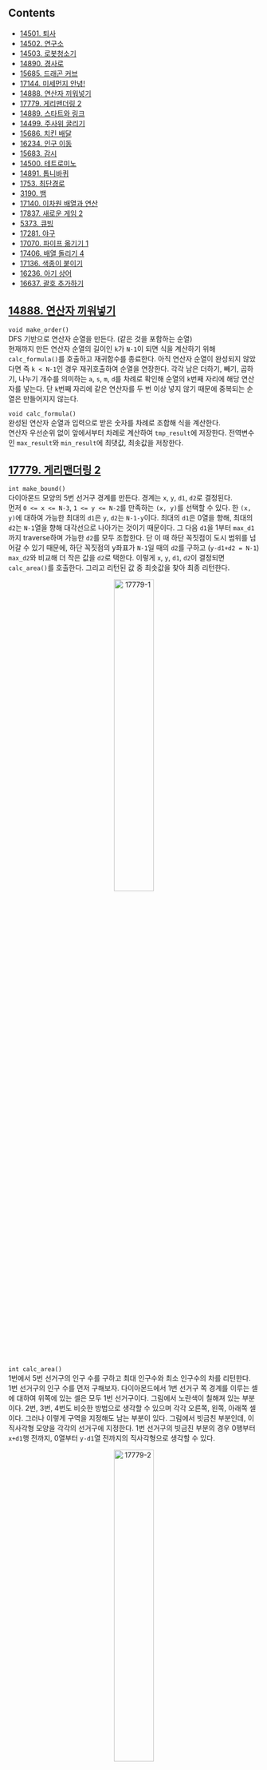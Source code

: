 ## Contents
* [14501. 퇴사](#14501)
* [14502. 연구소](#14502)
* [14503. 로봇청소기](#14503)
* [14890. 경사로](#14890)
* [15685. 드래곤 커브](#15685)
* [17144. 미세먼지 안녕!](#17144)
* [14888. 연산자 끼워넣기](#14888)
* [17779. 게리맨더링 2](#17779)
* [14889. 스타트와 링크](#14889)
* [14499. 주사위 굴리기](#14499)
* [15686. 치킨 배달](#15686)
* [16234. 인구 이동](#16234)
* [15683. 감시](#15683)
* [14500. 테트로미노](#14500)
* [14891. 톱니바퀴](#14891)
* [1753. 최단경로](#1753)
* [3190. 뱀](#3190)
* [17140. 이차원 배열과 연산](#17140)
* [17837. 새로운 게임 2](#17837)
* [5373. 큐빙](#5373)
* [17281. 야구](#17281)
* [17070. 파이프 옮기기 1](#17070)
* [17406. 배열 돌리기 4](#17406)
* [17136. 색종이 붙이기](#17136)
* [16236. 아기 상어](#16236)
* [16637. 괄호 추가하기](#16637)

<a name="14888"/>

## [14888. 연산자 끼워넣기](https://www.acmicpc.net/problem/14888)
`void make_order()`  
DFS 기반으로 연산자 순열을 만든다. (같은 것을 포함하는 순열)  
현재까지 만든 연산자 순열의 길이인 `k`가 `N-1`이 되면 식을 계산하기 위해 `calc_formula()`를 호출하고 재귀함수를 종료한다. 아직 연산자 순열이 완성되지 않았다면 즉 `k < N-1`인 경우 재귀호출하여 순열을 연장한다. 각각 남은 더하기, 빼기, 곱하기, 나누기 개수를 의미하는 `a`, `s`, `m`, `d`를 차례로 확인해 순열의 `k`번째 자리에 해당 연산자를 넣는다. 단 `k`번째 자리에 같은 연산자를 두 번 이상 넣지 않기 때문에 중복되는 순열은 만들어지지 않는다.  
  
`void calc_formula()`  
완성된 연산자 순열과 입력으로 받은 숫자를 차례로 조합해 식을 계산한다.  
연산자 우선순위 없이 앞에서부터 차례로 계산하여 `tmp_result`에 저장한다. 전역변수인 `max_result`와 `min_result`에 최댓값, 최솟값을 저장한다.  
  
<a name="17779"/>

## [17779. 게리맨더링 2](https://www.acmicpc.net/problem/17779)
`int make_bound()`  
다이아몬드 모양의 5번 선거구 경계를 만든다. 경계는 `x`, `y`, `d1`, `d2`로 결정된다.  
먼저 `0 <= x <= N-3`, `1 <= y <= N-2`를 만족하는 `(x, y)`를 선택할 수 있다. 한 `(x, y)`에 대하여 가능한 최대의 `d1`은 `y`, `d2`는 `N-1-y`이다. 최대의 `d1`은 0열을 향해, 최대의 `d2`는 `N-1`열을 향해 대각선으로 나아가는 것이기 때문이다. 그 다음 `d1`을 1부터 `max_d1`까지 traverse하며 가능한 `d2`를 모두 조합한다. 단 이 때 하단 꼭짓점이 도시 범위를 넘어갈 수 있기 때문에, 하단 꼭짓점의 y좌표가 `N-1`일 때의 `d2`를 구하고 (`y-d1+d2 = N-1`) `max_d2`와 비교해 더 작은 값을 `d2`로 택한다. 이렇게 `x`, `y`, `d1`, `d2`이 결정되면 `calc_area()`를 호출한다. 그리고 리턴된 값 중 최솟값을 찾아 최종 리턴한다.  
<p align="center">
<img src="/baekjoon/img/17779-1.png" alt="17779-1" height="40%" width="40%" align="middle">
</p>
  

`int calc_area()`  
1번에서 5번 선거구의 인구 수를 구하고 최대 인구수와 최소 인구수의 차를 리턴한다.  
1번 선거구의 인구 수를 먼저 구해보자. 다이아몬드에서 1번 선거구 쪽 경계를 이루는 셀에 대하여 위쪽에 있는 셀은 모두 1번 선거구이다. 그림에서 노란색이 칠해져 있는 부분이다. 2번, 3번, 4번도 비슷한 방법으로 생각할 수 있으며 각각 오른쪽, 왼쪽, 아래쪽 셀이다. 그러나 이렇게 구역을 지정해도 남는 부분이 있다. 그림에서 빗금친 부분인데, 이 직사각형 모양을 각각의 선거구에 지정한다. 1번 선거구의 빗금친 부분의 경우 0행부터 `x+d1`행 전까지, 0열부터 `y-d1`열 전까지의 직사각형으로 생각할 수 있다.  
<p align="center">
<img src="/baekjoon/img/17779-2.png" alt="17779-2" height="40%" width="40%" align="middle">
</p>

<a name="14889"/>

## [14889. 스타트와 링크](https://www.acmicpc.net/problem/14889)
`void make_team()`  
`N/2`명으로 구성된 팀을 만든다. **단 반대편 `N/2`명 팀도 자동으로 꾸려지므로 반대편 팀과 중복되지 않는 구성만 만든다.** 이를 위해 0번째 사람은 현재 만들고 있는 팀에 소속되어 있도록 한다. (초기 `mask`값이 1인 이유가 이것이다.)  
`mask`는 팀에 포함된 사람은 1, 포함되지 않은 사람은 0으로 처리된 비트마스크이다. DFS를 이용하여 `N/2`명의 팀을 꾸리고 `calc_diff()`를 호출한다.  

`void calc_diff()`  
인자로 받은 `mask`에 1로 표기된 팀을 스타트팀, 0으로 표기된 팀을 링크팀이라고 생각하고 각 팀의 시너지를 구해 차를 구한다. 링크팀의 시너지를 구하기 위해 `mask`, 스타트팀의 시너지를 구하기 위해 `~mask`를 인자로 하는 `make_pair()`를 각각 호출한다.  

`void make_pair()`  
`org_mask`에 0으로 표기된 팀에서 두 명씩 짝지은 페어들을 모두 구한다. 그리고 그 페어에 대하여 시너지를 더한다.  
예를 들어 `org_mask`(= 초기 `mask`)가 `111000`이었다고 하자. `make_pair()`는 0으로 표기된 팀에서 두 명씩 짝지은 페어를 DFS로 구한다. 예를 들어 `111110`에서 DFS는 리프에 도달하게 되며, 짝지은 페어만 1로 나타내기 위하여 `org_mask`와 `mask`를 XOR 처리한다. 즉 `111000` ^ `111110`은 `000110`이 된다. XOR의 결과에서 페어를 검출하고 시너지에 더해주게 된다. 이처럼 `org_mask`에서 0으로 표기된 팀의 시너지를 구하게 되므로 `calc_diff()`에서 `mask`에 대해 한 번, `~mask`에 대해 한 번 `make_pair()`를 호출한 것이다.  

  
<a name="14499"/>

## [14499. 주사위 굴리기](https://www.acmicpc.net/problem/14499)
`void roll()`  
`move`값에 따라 동서남북 방향으로 이동한 좌표가 바운드를 넘어가지 않는지 확인하고, 바운드 내라면 주사위 전개도를 변경한다. 그리고 주사위 바닥과 주사위가 놓여있는 칸 사이에 값을 복사한다.  
**문제에 주어져있는 전개도 모양을 적극 활용한다.** 주사위가 동서남북 방향으로 이동하면 전개도가 어떻게 변경되는지 그려서 확인한 후 코드화한다. **동서남북 모든 경우에 대하여 주사위 네 면이 서로 교환되는데, 이 때 하나의 변수 `temp`만으로 해결할 수 있다.**  
<p align="center">
<img src="/baekjoon/img/14499.png" alt="14499" height="40%" width="40%" align="middle">
</p>

<a name="15686"/>

## [15686. 치킨 배달](https://www.acmicpc.net/problem/15686)
처음 인풋을 받을 때 집과 치킨집의 좌표를 전역변수 `home`과 `chicken`에 저장했다. 그리고 집의 개수와 치킨집의 개수를 각각 `H`, `C`에 저장했다.  

`void select_chicken()`  
`C`개의 치킨집 중 `M`개의 치킨집을 고른다.  
비트마스크를 이용해 `C` combination `M`을 구했다. 단, 가령 13개의 치킨집 중 8개의 치킨집을 고른다면 5개를 골라 `mask`만 반대로 뒤집어주면 되기 때문에 `reverse` 인자를 두고 `C-M`개를 골라 `mask`를 뒤집을 것인지 그냥 `M`개를 골라 `mask`를 그대로 이용할 것인지를 알 수 있도록 하였다. 이 `reverse`가 있는 버전과 없는 버전을 비교했을 때 백준 저지에서는 4ms로 동일하게 나왔는데 `M`이 최대 13이기 때문에 큰 차이가 없는 것으로 추측된다. `M`이 큰 값이면 차이가 있을 것으로 예상된다. 이 과정을 통해 `mask`를 확정지으면 `calc_city_dist()`를 호출해 해당 `mask`에 대한 도시의 치킨 거리를 구한다.  

`int calc_city_dist()`  
도시의 치킨 거리를 구한다.  
도시의 치킨 거리는 각 집의 치킨 거리의 합과 같다. 그리고 각 집의 치킨 거리는 그 집과 `M`개의 치킨집까지의 치킨 거리의 최솟값과 같다. 따라서 `calc_home_dist()`를 이용해 각 집의 치킨 거리를 구한 다음 그것을 모두 더했다.  


`int calc_home_dist()`  
각 집의 치킨 거리를 구한다.  
`mask`에서 1인 인덱스를 가지는 `chicken`의 치킨집과 `h` 인덱스를 가지는 `home`의 집 사이의 거리를 모두 구해보고 최솟값을 반환하였다. 집과 치킨집 사이의 거리는 `calc_dist()`를 호출하여 계산하였다.  

`int calc_dist()`  
문제의 정의에 따라 두 위치 사이의 거리를 계산하였다.  

<a name="16234"/>

## [16234. 인구 이동](https://www.acmicpc.net/problem/16234)
메인함수에서 `N`, `L`, `R`과 초기의 인구 배열을 `A`에 저장하였다. 그리고 인구 이동은 더 이상 인구 이동이 없을 때까지 (`move_flag`가 `false`일 때까지) 계속된다.  
한 차례의 인구 이동은 연합 번호를 저장하는 `B`와 연합 번호 별 각 나라의 새로운 인구를 저장하는 `C`를 각각 -1과 0으로 `memset()`하는 것 부터 시작한다. 이중 for문으로 직접 초기화하는 것보다 `memset()`을 이용하는 것이 실험 상 10ms 정도 빨랐다. `unite_num`도 0으로, `move_flag`도 `false`로 해준다.  
그리고 이중 for문을 돌면서 아직 연합을 이루지 않은 나라 즉 `B[i][j]`가 `-1`인 나라를 찾아 연합을 이루기 시작한다. `make_unite(i, j, unite_num);`을 호출하며, 이는 `unite_num`에 해당하는 전체 인구수와 나라수를 pair 형태로 반환한다. 만약 `nation`이 한 번이라도 2 이상이면 인구 이동이 일어나므로 `move_flag`를 `true`로 하였다. 연합 번호 별 각 나라의 새로운 인구수를 `C[unite_num]`에 저장하였다. `move_flag`가 `true`인 경우 이 `C`를 이용해 `A`를 바꿔줄 것이기 때문이다. **원래는 `C`를 사용하지 않고 대신 그 자리에 이중 for문을 넣어 연합 번호가 `unite_num`인 나라를 찾아 `people / nation`으로 `A[i][j]`를 바꿔주었었다. 이렇게 하면 최대 `unite_num`번 이중 for문을 돌려야 한다. 그러나 `C`를 이용함으로써 한 번만 이중 for문을 돌리게 하였다.** 한편 `unite_num`은 0부터 1씩 증가하는 숫자이며, 하나의 나라로도 이룰 수 있다고 보았다.  
연합을 모두 이루면 `move_flag`를 확인하였다. `false`인 경우 인구 이동이 일어나지 않으므로 `while(true)`를 `break`하였다. `true`인 경우는 최종 출력값인 `move`를 1 더하고 `B`와 `C`를 이용하여 `A`를 변경하였다. 이 부분이 위에서 강조한 이중 for문을 한 번만 돌리는 부분이다. 연합 번호 별로 그 연합에 속하는 나라의 좌표를 vector에 저장해보기도 했는데, 오히려 시간이 매우 오래 걸렸다.  

`pair<int, int> make_unite(int x, int y, int num)`  
`(x, y)` 나라를 연합 `num`에 할당하고 즉 `B[x][y] = num`으로 하고, `(x, y)`에서 사방으로 연합을 늘릴 수 있는지 확인한다. 연합 번호 `num`의 총 인구수와 나라수를 pair 형태로 반환한다.  
사방으로 연합을 늘릴 수 있는지 확인하는 것은 델타 배열 `dx`와 `dy`를 사용하였다. 그리고 `(x, y)`로 부터 한 칸 이동한 `(temp_x, temp_y)`가 연합을 이루기 적당한지 `valid_unite()`를 호출하여 확인하였다. 연합을 이룰 수 있다면 인구수와 나라수를 업데이트 해주었다.  

`bool valid_unite(int x, int y, int temp_x, int temp_y)`  
`(x, y)`에서 한 칸 확장된 `(temp_x, temp_y)`가 함께 연합을 이룰 수 있는지 확인한다.  
함께 연합을 이룰 수 있는 조건은 세 가지이다. 1) `(temp_x, temp_y)`의 인덱스가 valid하다. 2) `(temp_x, temp_y)`가 이미 다른 연합에 속해있지 않다. 3) `(x, y)`와 `(temp_x, temp_y)`의 인구수 차이가 L 이상 R 이하이다. 이 세 가지 조건을 모두 만족하는 경우에만 `true`를 반환한다.  

<a name="15683"/>

## [15683. 감시](https://www.acmicpc.net/problem/15683)
메인함수에서 `map`에 `N` * `M`의 인풋을 저장했으며, CCTV는 구조체 `CCTV`의 전역 벡터인 `cctvs`에 저장하였다. 구조체 `CCTV`는 CCTV의 위치를 나타내는 `x`, `y`와 몇 번 CCTV인지 나타내는 `num`, CCTV를 90도로 회전한 가짓수 중 하나를 나타내는 `dir`을 멤버변수로 가진다.  

`void DFS(int k)`  
전체 CCTV에 대하여 90도로 회전한 가짓수 중 하나를 결정한다.  
`k`는 현재 새롭게 방향을 지정하려는 CCTV의 인덱스이다. CCTV의 `num`에 따라서 가능한 (회전하여 만들 수 있는) 가짓수가 다르므로 전역에 `possible_dirs`에 미리 그 가짓수를 저장해두었다. `possible_dirs`를 이용해 DFS로 모든 CCTV에 대하여 가짓수를 결정한다. 모두 결정했다면 `surveil()`을 호출한다.  

`void surveil()`  
각 CCTV의 `num`과 `dir`에 따라 오른쪽, 위쪽, 왼쪽, 아래쪽 중 감시하는 방향을 선택해 `surveil_1_dir()`을 호출한다. 단, 그 전에 `map2`에 `map`을 복사한다. 가령 1번 CCTV이고 오른쪽 방향을 감시한다면 `surveil_1_dir(x, y, RIGHT)`를 호출한다. `surveil_1_dir()`은 `map2`에 감시한 부분을 7로 변경한다. 따라서 `map2`에서 사각지대인 0인 부분의 개수를 세서 `min_blind`를 업데이트한다.  

`void surveil_1_dir(int x, int y, int dir)`  
`dir`이 `RIGHT`, `UP`, `LEFT`, `DOWN`이냐에 따라 해당 방향을 감시한다. 단, 벽이 있으면 해당 방향의 감시를 멈추며 CCTV가 있더라도 통과하여 그 부분도 감시한다고 생각한다. 감시한 부분은 `map2`에 7로 변경한다.  

<a name="14500"/>

## [14500. 테트로미노](https://www.acmicpc.net/problem/14500)
5가지 테트로미노를 회전/대칭하여 만들 수 있는 가짓수는 총 19가지이다. 1가지 모양에 대해, 내부 4개의 셀을 델타 배열처럼 표현하였다. 가령 □□□□ 모양이라면 맨 처음 셀을 기준으로 하면 (0, 0), (0, 1), (0, 2), (0, 3)이므로 dx = {0, 0, 0, 0}, dy = {0, 1, 2, 3}처럼 표현하였다. 19가지에 대하 모두 이렇게 표현하여 2차원 배열로 묶은 것이 `dx`와 `dy`이다.  
`N` * `M`의 종이 위 모든 셀을 기준으로 해 다음을 수행하였다.  
19가지의 모양 중 1가지에 대하여  
1) 4개의 셀이 모두 종이 위에 표현될 수 있는가? (인덱스)  
2) 만약 그렇다면 합을 계산하고, 최댓값을 갱신한다.  

<p align="center">
<img src="/baekjoon/img/14500.png" alt="14500" height="40%" width="40%" align="middle">
</p>

<a name="14891"/>

## [14891. 톱니바퀴](https://www.acmicpc.net/problem/14891)
톱니바퀴 정보가 띄어쓰기로 분리되어 있지 않으므로, 한 톱니바퀴에 대하여 스트링으로 받고 하나씩 파싱해 전역 `cogwheel`에 넣어주었다. 회전 정보를 받을 때마다 `rotate_check()`를 호출했다. 단 인풋으로 주어지는 톱니바퀴 번호는 1부터 시작하고, 코드에서는 0부터 시작했으므로 -1 해서 인자로 넘겨주었다.  

`void rotate_check(int cog, int cw)`  
회전시킬 톱니바퀴 번호 `cog`와 회전 방향 `cw`의 pair를 원소로 하는 queue `q`에 적절히 enque하고, enque가 끝나면 deque해가며 `rotate()`를 호출하였다.  
먼저 처음 인자로 들어왔던 `cog`와 `cw`의 페어를 먼저 `q`에 enque하였다. 그리고 `cog`보다 오른쪽 방향에 있는 톱니바퀴를 회전해야 하는지 확인하였다. 회전해야 한다면 회전시킬 톱니바퀴 번호와 직전에 회전시켰던 방향의 반대방향의 페어를 `q`에 enque하였다. 회전하지 않는다면 `break`하여 그 방향의 톱니바퀴는 더 이상 확인하지 않았다. 왼쪽 방향도 마찬가지로 진행하였다. enque 과정이 모두 끝나면 `!q.empty()`할 때까지 하나씩 deque해가며 `rotate()`를 호출해 실제로 회전시켰다.  

`void rotate(int cog, ing cw)`  
`cog`번째 톱니바퀴를 `cw` 방향으로 회전시킨 결과를 전역 `cogwheel`에 적용하였다. 단 회전시킬 때 직전 결과를 덮어쓰지 않도록 주의한다. 틀린 버전은 아래 *실수했던 부분*의 5)를 참고.  

`int calc_score()`  
회전이 모두 끝나고 모든 톱니바퀴에 대하여 12시 방향의 극을 확인하였다. S극이라면 `pow(2, i)`를 `score`에 더해주었다. for문에 간편하게 넣어주기 위해 `pow()`를 활용했다.  

*실수했던 부분*
1) 처음 인풋 받을 때 톱니바퀴 정보가 띄어쓰기로 분리되어 있지 않아서 스트링으로 받고 하나씩 파싱해주어야 했는데, 띄어쓰기로 분리되어 있지 않다는 것 자체를 생각을 못해서 시간을 많이 낭비했다. 스트링으로 한 톱니바퀴의 정보를 받은 다음, 스트링을 traverse 하면서 하나씩 얻어오고 '0'을 빼주는 것까지 해야 한다. 스트링을 파싱하면 char이기 때문이다. 
2) 인풋으로 주어지는 톱니바퀴 번호는 1부터 시작하고, 코드에서는 0부터 시작했으므로 -1 해서 `rotate_check()`의 인자로 넘겨주었어야 하는데 이걸 생각 못하고 그냥 넘겨줬었다.  
3) 양옆 방향 톱니바퀴를 회전해야 하는지 확인하고 회전해야 한다면 톱니바퀴 번호와 방향을 `q`에 enque 해주었는데, 회전 방향이 계속 반대가 되야 한다는 것을 적용해주지 않았었다. (그냥 인풋에 주어진 회전 방향의 반대 방향을 여러 톱니바퀴 회전에 그대로 적용했다.) 문제를 꼼꼼히 읽어야한다!  
4) 주변 톱니바퀴 회전 정보는 enque 해주었는데 막상 자기 자신의 회전 정보를 enque 해주지 않았다. 빼먹는 부분 없이 하자.  
5) `rotate()`에서 반시계 방향 회전은 문제가 없었는데 시계 방향 회전에서 값을 계속 덮어 써서 버그가 있었다. 회전 시 주의해야한다.   
```cpp
// 틀린 버전
for(int i=0; i<7; i++)
    cogwheel[cog][i+1] = cogwheel[cog][i];

// 맞는 버전
for(int i=6; i>=0; i--)
    cogwheel[cog][i+1] = cogwheel[cog][i];
```
6) queue에서 `q.pop()`은 아무것도 반환하지 않는다. 얻어오면서 pop도 하고 싶다면 `q.front()`로 받은 다음 `q.pop()`을 해주어야 한다.  

<a name="1753"/>

## [1753. 최단경로](https://www.acmicpc.net/problem/1753)
다익스트라 알고리즘을 이용해 한 노드에서 모든 노드로의 최단거리를 구한다. 단 `V*V`의 벡터를 잡고 sparse하게 에지 정보를 기록할 경우 메모리 초과가 난다. 따라서 에지의 개수만큼만 저장해 처리한다.  
메인함수에서 `V`, `E`, `K`를 받고 `E`개의 에지 정보를 `vector<vector<pair<int, int>> > edge(V)`에 저장한다. `edge_weight[i]`는 노드 `i`에서 출발하는 모든 에지 정보가 담겨있는 벡터이다. `dijkstra()`를 호출해 노드 `K-1`로부터 모든 노드로의 최단거리를 구하도록 하였다.  
추가) 문제에서 서로 다른 두 노드 사이에 여러 개의 간선이 있을 수 있다고 하여 `vector<unordered_map<int, int> > edge(V)`에 가장 작은 거리를 갖는 간선만 중복되지 않게 저장하였더니, 시간과 메모리 모두 오히려 증가하였다. 상황에 따라 잘 판단해야 할 듯하다.  


`void dijkstra(int V, int S, vector<vector<pair<int, int>> >& edge)`  
`dist`는 `V` 크기의 벡터로, 노드 `S`로부터 각 인덱스번째 노드로의 최단거리를 기록한다. 처음에는 모두 INF로 잡고 `dist[S]`만 0으로 초기화한다. 그리고 방문한 노드를 기록하는 unordered_set `visited`와 priority queue를 min heap으로 이용해 "아직 방문하지 않은 노드"이면서 "현재까지의 최단거리가 (다른 노드에 비해) 짧은 노드"를 계속해서 얻을 수 있도록 하였다. priority queue `pq`에는 pair가 들어가며, 인덱스가 pair.second인 노드의 (현재까지의) 최단거리를 pair.first가 되도록 push 하였다. 인덱스가 first, 최단거리가 second가 아닌 이유는 최단거리에 따라 정렬되어야 하기 때문이다. `pq`에 `(0, S)`의 pair를 넣는 것으로 시작한다. 다음 내용은 `pq`가 비어있을 때까지 반복한다.  
1) `pq.top()`의 first와 second를 각각 `d`, `u`로 받아온 후 pop한다.  
2) 만약 `visited`에 `u`가 있다면 즉 `u`를 이미 방문한 적이 있다면 더 확인할 필요가 없다. continue한다.  
3) `visited`에 `u`를 넣고, 인덱스가 `u`인 노드와 인접한 모든 노드에 대하여 최단거리를 갱신할 수 있는지 확인한다. `u` 노드부터 `u`와 인접한 어떤 노드까지의 길이에 `d`를 더한 값이 현재의 `dist`값보다 작다면 `dist`를 갱신한다. 그리고 `pq`의 pair first, second의 의미에 따라 push한다.  
위의 반복이 끝나면 최단거리를 모두 구한 것이므로 각 노드까지의 최단거리를 출력한다.  

<a name="3190"/>

## [3190. 뱀](https://www.acmicpc.net/problem/3190)
뱀의 머리와 꼬리에서 수정이 일어나므로 cpp의 링크드리스트인 `list`를 사용해보았다. list는 양방향 리스트이고, forward_list가 단방향 리스트이다. 처음 써봤는데 유용했던 것 같고, `deque`도 양방향 수정이 가능하므로 deque로 구현해도 가능했을 것 같다.  
메인에서 사과가 있는 곳을 전역 배열 `apple`에 true로 표시하였고, 뱀의 방향 변환 정보는 앞에서부터 쓰이므로 전역 queue `q`에 push하였다. 뱀은 머리부터 꼬리까지 연결된 list로 보고 처음 있는 곳인 (0, 0)을 `emplace_front()` 해주었다. 그리고 전역 배열 `map`은 현재 시점에 뱀이 존재하는 곳을 true로 한 것이다. 뱀이 벽이나 자기 자신에 부딪힐 때 게임이 종료되므로, 자기 자신에 부딪히는 것을 확인하기 위한 배열이다.  

`int dummy(list<pair<int, int> >& snake, int dir, int cur_time)`  
`snake`는 뱀의 머리부터 꼬리까지 연결되어 있는 list이고, `dir`은 현재 뱀이 바라보고 있는 방향으로 enum에 정의한 `RIGHT`, `DOWN`, `LEFT`, `UP` 중 하나이다. `cur_time`은 현재 시각이다.  
먼저 뱀이 `dir`을 따라 한 칸 더 이동했을 때의 좌표를 `nx`, `ny`로 표현하였다. 이 때 `snake`의 반복자 `begin()`을 사용하였다. 이 `nx`, `ny`가 인덱스를 벗어난다면 벽에 부딪힌 것이므로 게임이 종료되게 하였다. 또는 인덱스를 벗어나지 않지만 `map[nx][ny]`가 true라면 뱀이 자기 자신에 부딪히게 되므로 역시 게임이 종료되게 하였다.  
게임이 종료되지 않는다면 `snake.emplace_front(nx, ny)`로 새로운 머리를 추가해준다. 그리고 `map`도 업데이트해준다. 새로운 머리가 생긴 곳에 사과가 있는지 확인하고, 사과가 있다면 꼬리의 변화 없이 사과만 사라지며 사과가 없다면 `map`에서 꼬리 부분을 false로 바꾸고 `snake`에서도 `pop_back()` 해준다. 여기까지 마치면 `q.front()`를 참고하여 다음 초에서 방향이 전환되는지 확인한다. 단 방향이 전환되건 전환되지 않건 `++cur_time`이 되도록 한다. 그리고 게임이 끝날 때까지 `dummy()`를 재귀 호출한다.  

*실수했던 부분*  
1) 뱀을 하나의 객체 또는 컨테이너로 처음에는 생각하지 못했다. 그냥 `map`과 뱀의 머리 위치, 방향, 길이만 알면 된다고 생각했다. 하지만 꼬리를 자르는 과정은 list나 deque같은 컨테이너가 없으면 할 수 없었다. **처음부터 컨테이너를 잘 선택**하는 게 정말 중요한 것 같다.  
2) 뱀이 방향 전환을 할 때 왼쪽으로 90도 회전하면 (`rot_dir`이 `LEFT`일 때) `dir`이 3->2, 2->1, 1->0, 0->3으로 변경되어야 한다. 그런데 이것을 `dir = (dir - 1) % 4`로 구현하니 틀렸습니다가 나왔다. **mod 연산자 앞에 오는 수가 음수이면 무조건 mod 결과는 음수**인데 -1 % 4가 3이 나올 것이라고 생각한 것이다. 이제는 안 잊어버리겠지?  

<a name="17140"/>

## [17140. 이차원 배열과 연산](https://www.acmicpc.net/problem/17140)
`int r_arith(int r_num, int c_num)`  
R 연산은 각 행에 있는 원소들의 등장 횟수를 카운트하여 그 행의 내용을 바꾼다. 그래서 먼저 unordered_map `m`을 이용해 원소의 등장 횟수를 카운트하였고, 그것을 벡터 `v`로 옮겨 소팅하였다. 단 벡터에 페어가 있는 경우, first를 기준으로 먼저 소팅하기 때문에 등장 횟수를 first에 넣고 숫자를 second에 넣어 따로 compare 함수를 만들지 않고 처리하였다. 그리고 소팅한 내용을 해당 행에 넣고, 그 다음 원소부터 마지막 원소까지 모두 0으로 바꿔주었다. (다른 행에 의해 유효한 열의 개수가 늘어날 경우 그 부분은 0으로 처리하라고 문제에 나와 있기 때문이다.) R 연산을 수행한 다음 유효한 열의 개수는 `max_c_num`에 저장하고 이것을 메인함수로 반환하였다.  

`int c_arith(int r_num, int c_num)`  
`r_arith()`와 처리하는 내용은 비슷하되, column-wise로 접근하여 처리하였다.  

*지긋지긋한 런타임 에러*
이차원 배열을 처리할 때 벡터를 쓰면 좋을 거라 생각했다. resize() 함수로 새로 만들어진 원소를 기본값으로 초기화하는 방법을 쓰면 좋을 거라고 생각했다. (막상 짜보니 column-wise로 접근해야 하는 C 연산을 처리하기 복잡하긴 했다. 그래도 어찌저찌 짜긴 했다.) 그런데.. 테스트 케이스는 돌아가는데 계속 **런타임 에러**가 났다. 사실 왜 런타임 에러가 났는지 이유는 찾지 못했는데, 이차원 배열을 전역 어레이로 처리하니까 아무 문제 없이 맞았습니다가 떴다. 문제에서 이 이차원 배열이 계속 늘어나는 것이 아니고 행 또는 열의 개수가 100개가 넘어가면 자르라고 했으므로 충분히 배열로 처리할 수 있는 문제였다. (사실 이 생각은 처음에 하지 못했다.) **내가 공부한 내용을 써먹을 수 있을 것 같다고 방법을 선택하는 게 아니라 더 깔끔하고 실수하지 않을 방법을 선택해야 한다!!**  

<a name="17837"/>

## [17837. 새로운 게임 2](https://www.acmicpc.net/problem/17837)
전역 배열 `color`는 보드의 색깔을 `WHITE`(0), `RED`(1), `BLUE`(2) 중 하나로 표현한다. 전역 벡터 `board[i][j]`는 (0부터 셀 때) i행 j열에 놓여있는 말을 아래 깔려 있는 것부터 차례로 저장한다. 전역 벡터 `horse_info`는 현재 말들의 위치와 방향을 저장한다. 예를 들어 `horse_info[i]`는 (0부터 셀 때) i번 말의 x좌표, y좌표, 방향을 `Horse` 라는 구조체 안에서 저장한다.  
메인 함수에서는 인풋을 받으며 초기의 `board`와 `horse_info`를 저장한다. 그리고 `turn()`을 whlie문 아래에서 호출하는데, 이 `turn()`의 반환값이 false일 때 이 while문은 break 된다. `turn()`의 반환값이 false인 경우는 해당 턴을 진행하다가 한 칸에 4개 이상의 말이 겹쳐지게 되어 종료한 경우이다.  
`bool turn()`  
K개의 말을 차례로 움직이며 한 턴을 진행한다. 하나의 말에 대하여 현재의 위치를 `cx`와 `cy`, 이동할 곳의 위치를 `nx`와 `ny`에 저장한다.  

1) `nx`와 `ny`의 인덱스가 밖으로 나가거나 `color[nx][ny]`가 `BLUE`인 경우는 방향을 바꾸고 한 칸 이동한다. 문제에 명시되어 있지 않지만 **바꾼 방향으로 한 칸 이동할 때에도 그 칸의 색깔에 따라 다르게 행동해야 한다.** 따라서 (문제에 나와있는 대로) 이동할 칸이 인덱스 밖으로 나가거나 `BLUE`인 경우만 그 자리에 있도록 하고, 그렇지 않은 경우에는 변경된 `nx`, `ny`에 대하여 다시 행동하도록 해야한다. 따라서 이 경우 **`k--`를 하게 하여 큰 for문을 마치고 `k++`이 되더라도 같은 `k`에 머무를 수 있도록 하였다.**

2) `color[nx][ny]`가 `WHITE`이거나 `RED`인 경우는 `board[cx][cy]`에서 `k`가 있는 곳을 반복자로 찾은 다음, 거기부터 끝까지 `board[nx][ny]`에 emplace_back 하였다. 이 때 `board`와 `horse_info` 모두 올바르게 업데이트 되도록 하였다. 단, `RED`인 경우는 원래 반대의 순서로 emplace_back 되었어야 하므로 다시 `board[nx][ny]`에서 방금 추가한 `k`를 가리키는 반복자를 찾은 다음 거기부터 끝까지 reverse 되게 하였다. **아예 `WHITE`와 `RED`를 따로 처리해 `RED`일 경우 `board[nx][ny]`에 emplace_back 할 때부터 반대의 순서로 넣을 수도 있겠지만, 이 경우 반복자를 관리하기 어렵고 역방향 반복자 등을 사용해야 해 이렇게 처리하였다.** 그리고 `board[nx][ny]`에 emplace_back될 때 `board[nx][ny].size()`가 증가하므로, 이 값이 4 이상이 되면 false를 반환하며 종료하게 하였다. 그렇지 않은 경우에는 true를 반환하며 종료하게 하였다.  

<a name="5373"/>

## [5373. 큐빙](https://www.acmicpc.net/problem/5373)
여러 테스트 케이스를 처리해야 하므로, 전역 상수 배열 `org_cube`에 초기 색깔 세팅을 저장해두고 테스트 케이스 하나를 처리할 때마다 `cube`에 `org_cube` 내용을 저장하는 것부터 시작하였다. 각 큐브의 면의 셀은 그 면을 정면에서 바라볼 때의 순서로 저장하였다. 그리고 한 번 큐브를 돌릴 때마다 `rotate()`를 호출하였다.  

`void rotate(int side, char dir)`  
한 면을 한 번 회전시킬 때 영향을 받는 면은 총 다섯 면이다. 가령 U면을 회전시킨다면 U면의 9개의 셀은 한꺼번에 시계 방향 혹은 반시계 방향으로 회전하며, U면과 접하고 있는 L면, F면, R면, B면에서 각각 3개의 셀이 서로 회전된다. 따라서 1) 자기 자신의 9개의 셀을 회전하는 부분과 2) 접하고 있는 네 면의 3개의 셀을 서로 회전시키는 부분 두 가지로 구성하였다. **어려웠던 점은** 접하는 네 면에서 3개의 셀이 어떤 때는 그 면에서의 행이고 어떤 때는 열일 때가 있다는 것이다. 게다가 3개의 셀을 그 다음 면의 자리에 붙여넣는데 그 순서를 유지해야할 때도 있고 유지하지 않아야 할 때도 있었다. 각 면을 정면에서 바라볼 때의 순서로 유지해야 했기 때문이다. (즉 큐브를 돌려도 셀을 저장하는 시점은 항상 동일해야 했기 때문이다.) 컴팩트하게 예쁘게 짜고 싶었지만 하나의 규칙으로 짜기도 어려웠고 짠다 해도 배열의 차원이 너무 높아지는 등 어려움이 있어 그냥 하드코딩 하였다. 여튼 어려운 시뮬레이션이었다.  

<a name="17281"/>

## [17281. 야구](https://www.acmicpc.net/problem/17281)
`void dfs(unsigned int mask, int k, int prev, int order[])`  
DFS를 이용해 순열을 만든다. 조합과 달리 직전에 선택했던 것(`prev`)보다 앞에 있는 것도 선택할 수 있으므로 포문의 조건에 주의한다. (0부터 셀 때) 0번 선수는 반드시 (0부터 셀 때) 3번 타자라고 문제에서 주어졌으므로, 1번 선수 ~ 8번 선수의 순서를 만든다. 8명의 순서를 모두 만들면 `baseball()`을 호출하고 리턴되며, 이 상태에서 `order[0]` ~ `order[7]`에 1 ~ 8의 순열이 들어가있고 `order[8]`은 처음과 같이 0이다.  

`void baseball(int order[])`  
타순을 정리하고 `N` 이닝을 진행한다.  
`order`에서 3번째에 0(0번 선수)를 끼워 넣어야 한다. 그런데 `dfs()`에서 다시 `order`를 사용하므로 `order` 자체를 변경하면 안 된다. 따라서 `my_order` 라는 배열을 만들어 타순을 정리하였다. 그리고 `N` 이닝을 진행하였다. n루타를 쳤을 때 3루, 2루, 1루를 차례로 확인하여 주자가 있을 경우 n루만큼 진루시켰다. `nth_player`는 현재 몇 번 타자의 차례인지를 의미하며, `my_order[nth_player]`를 이용해 몇 번 선수인지를 찾아내었다. 한 이닝이 종료되어도 `nth_player`는 초기화하지 않으며, (0부터 셀 때) 8번 타자 다음에는 다시 0번 타자의 차례이므로 mod 연산자를 이용해 다음 타자를 정했다.  

<a name="17070"/>

## [17070. 파이프 옮기기 1](https://www.acmicpc.net/problem/17070)
전역 상수 배열 `dx`, `dy`에는 `HOR`(가로), `VIR`(세로), `DIA`(오른대각) 방향으로 이동할 때의 x좌표와 y좌표의 이동량을 델타 배열로 나타낸 것이다. 전역 상수 배열 `moving`의 `moving[i]`는 현재 방향이 `i` 방향일 때 다음 방향으로 선택할 수 있는 방향을 저장한다. 예컨대 현재 방향이 가로 방향이라면 `moving[HOR]`를 확인하여 다음 방향으로 `HOR`, `DIA`를 선택할 수 있다. -1은 ragged array가 되지 않도록 넣어준 dummy이며 `moving[i]`의 원소를 확인하다가 -1이 나오면 break 하였다.  

`void dfs(int hx, int hy, int dir)`  
인자 `hx`, `hy`는 현재 파이프의 head 부분 x좌표, y좌표이다. `dir`은 현재 파이프의 방향이다. 따라서 `hx`, `hy`, `dir`을 이용하여 현재 파이프의 tail 부분의 좌표를 알아낼 수 있으며, 이것은 곧 이동 후 파이프의 head 부분 좌표와 같다. (현재 tail 자리에 다음 head가 오는 식이다.) 따라서 그 좌표를 `next_hx`, `next_hy`로 두었다. 그리고 `moving[dir]`을 traverse 하면서 다음 이동 방향 `next_dir`을 설정했다. 그러면 다시 `next_hx`, `next_hy`, `next_dir`을 통해 이동 후 파이프의 tail 부분 좌표를 구할 수 있다. 그 좌표를 `next_tx`, `next_ty`로 두었다. 먼저 이 좌표가 인덱스 범위 밖으로 나가거나 벽에 부딪히는 경우 탐색을 멈췄다. 그리고 `next_dir`이 `DIA`일 경우는 추가로 확인해야 할 셀이 두 개 더 있으므로 이를 확인한다. 여기까지 `next_tx`와 `next_ty`를 확인했을 때 문제가 없었다면 (`N-1`, `N-1`)에 도달했는지 확인하고, 도달했다면 전체 방법의 수에 누적하고 탐색을 멈춘다. 도달하지 않았다면 `dfs()`를 재귀호출하여 탐색을 계속한다.  

<a name="17406"/>

## [17406. 배열 돌리기 4](https://www.acmicpc.net/problem/17406)
`void make_order(unsigned int mask, int k, int order[])`  
`K`개의 회전 변환 순서를 순열로 정한다. 순서 하나가 완성되면 그 순서대로 회전 변환을 수행한다. 그러나 이 때 `org_map`을 바로 회전시키면 다음에 만들어진 순서로 회전 변환을 수행할 때 영향을 받으므로, `my_map`이라는 배열을 하나 만들어 `org_map`을 복사하였다. 그리고 `K`개의 회전 변환을 수행하도록 `rotate_square()`를 호출하였다. `sx`와 `sy`는 회전할 사각형의 왼쪽 상단의 x좌표와 y좌표 (start x와 start y) 이다. `j`는 회전할 사각형의 길이보다 1 작은 수로, `sx`와 `sy`에 각각 더하면 `ex`와 `ey`가 된다. `ex`와 `ey`는 회전할 사각형의 오른쪽 하단 x좌표와 y좌표 (end x와 end y)이다. `K`번의 회전이 끝나면 `get_score()`를 호출해 현재 배열의 점수를 구한다. 문제에서는 최소 점수를 구하고자 하므로 전역 변수 `min_score`보다 작은 점수라면 업데이트한다.  

`void rotate_square(int sx, int sy, int n, int my_map[][MAXSIZE])`  
`make_order()` 설명에서 언급한대로 `ex`와 `ey`를 `sx`, `sy`, `n`으로 복구시킨다. 그리고 덮어씌워질 값을 `tmp`에 저장해두고 적절히 회전시킨다. 이 때 for문에서 `sx`, `sy`, `ex`, `ey`가 사용되었다.  

`int get_score(int my_map[][MAXSIZE])`  
문제에서 어떤 배열의 점수는 각 행의 합 중 최소인 것이라고 하였으므로 이대로 점수를 계산한다.  

*기억할 것*
1) 순열을 만들 때 직전에 뭘 선택했는지 저장하는 `prev`는 필요 없다. `prev`가 필요한 건 조합을 만들 때다.  
2) 다차원 배열을 인자로 받을 때는 첫 차원 빼고 모두 명시되어 있어야 한다. 즉 이차원 배열 `my_map`을 인자로 하는 함수에는 `int my_map[][MAXSIZE]`와 같이 명시되어 있어야 한다.  
3) 인자로 받은 배열은 포인터처럼 되기 때문에 원소의 개수를 알 수 없다. 따라서 range-based for문을 사용할 수 없다.  

<a name="17136"/>

## [17136. 색종이 붙이기](https://www.acmicpc.net/problem/17136)
요약: 이것도 완탐^^  

<a name="16236"/>

## [16236. 아기 상어](https://www.acmicpc.net/problem/16236)
아기 상어는 더 이상 먹을 물고기가 없을 때 (즉 자신보다 작은 물고기가 없거나, 작은 물고기가 있어도 닿을 수 없을 때) 까지 먹을 수 있는 물고기를 찾는다. 먹을 수 있는 물고기를 찾는 함수가 `find_fish()`이다. 먹을 수 있는 물고기는 현재 아기 상어의 위치, 사이즈를 저장하는 전역 변수 `shark_x`, `shark_y`, `shark_size`와 전역 배열 `aqua`에 따라 결정한다. `find_fish()`의 첫 번째 반환값이 true 이면 먹을 물고기를 찾았다는 뜻이므로 `shark_x`와 `shark_y`를 업데이트 해주고, `time`에 거리를 더해주고, 해당 물고기를 먹고 나면 비어있게 되므로 `aqua`의 해당 자리를 0으로 업데이트 해준다. 그리고 상어의 크기만큼 물고기 개수를 먹으면 크기가 증가하도록 해주었다.  

`tuple<bool, int, int, int> find_fish()`  
반환값은 순서대로 먹을 수 있는 물고기를 찾았는지, 찾았다면 x좌표와 y좌표, 그리고 거기까지의 거리이다. 이 함수에서는 먼저 아기 상어의 크기보다 작은 물고기의 수를 세어 `small_fish`에 저장한다. `small_fish`가 0이라면 탐색할 필요 없이 첫 번째 반환값을 false 로하여 반환하면 된다. 하지만 1 이상이라면 BFS로 먹을 수 있는 물고기를 찾는다. `q`에는 아기 상어가 네 방향으로 이동하려고 시도할 때, 아기 상어와 크기가 같거나 비어있어서 갈 수 있는 셀에 대한 정보가 담긴다. 이 `q`에서 deque하면서 그 자리에서 다시 BFS 탐색을 진행할 수 있다. `visited`는 `aqua`와 사이즈가 동일한 배열이며, 한 번 방문된 곳을 `true` 처리 한다. `q`에 아기 상어가 갈 수 있는 셀이 들어있으므로 하나씩 deque하면서 네 방향으로 탐색한다. 이 때 인덱스 아웃이 되거나, `visited`에 의해 이미 방문된 곳이거나, `shark_size` 보다 커서 갈 수 없는 곳이라면 다음 방향을 검색하도록 continue 한다. 만약 `shark_size`와  크기가 같거나 빈 공간이라면 `q`에 넣어주고 `visited`도 true 처리해준다. 마지막으로 `shark_size`보다 작은 물고기가 있다면 그 물고기까지의 거리가 현재 아기 상어의 위치에서 먹을 수 있는 물고기까지 거리의 최소이므로 (BFS로 탐색했기 때문) 검사할 마지막 거리인 `last_dist`를 현재 거리 `dist`로 업데이트 해준다. 그리고 작은 물고기가 여러 마리라면 정렬 후 하나를 고를 수 있도록 `v`에 넣어준다. 그리고 `visited`에 true 처리를 한다. 한 번 `last_dist`가 업데이트되고 나면, `q`의 셀의 마지막 int 값인 거리가 `last_dist`인 것까지만 deque하여 탐색한다. 왜냐하면 `last_dist`보다 더 멀리 있는 셀에서 다시 네 방향으로 검색을 해봐야, `last_dist`를 업데이트할 때의 그 물고기가 더 가까이 있기 때문이다. 이것이 BFS의 특징이다. 그렇게 진행해 `v`가 세팅되었다면, `v` 내부의 여러 후보 물고기 중 위에 있는 물고기, 그것도 같다면 왼쪽에 있는 물고기를 선택한다. 그것을 `compare()` 라는 함수에 나타내었다. 이 `compare()` 함수로 sort 하고 나면 맨 첫 번째에 있는 물고기를 반환해주면 된다. 그러나, `small_fish`가 0이 아니어도 실제로 먹을 수 있는 물고기가 없을 수도 있다. `shark_size` 보다는 작지만, 거기까지 가는 길이 막혀있어 도달할 수 없는 경우다. 이런 경우에는 while문을 탈출하면서도 `v`가 비어있기 때문에, 이 경우를 따로 처리해준다. 이 경우는 먹을 수 있는 물고기가 없기 때문에 첫 번째 반환값을 false로 하여 반환한다.  

*기억할 것*  
`v`가 비어있을 수도 있는 경우를 생각하지 못해서 `v`를 sort 할 때 런타임 에러가 났다. **비어있는 컨테이너의 반복자를 사용하려고 하면 런타임 에러가 난다. 기억하자! 그리고 이런 에지 케이스들이 은근히 있으니 잘 찾자.**  

<a name="16637"/>

## [16637. 괄호 추가하기](https://www.acmicpc.net/problem/16637)
처음 인풋을 받을 때 `nums` 라는 전역 배열에 숫자를, `ops` 라는 전역 배열에 연산자를 차례로 넣었다. 그리고 괄호가 시작될 수 있는 곳은 (마지막 숫자를 제외하고) 각 숫자의 앞이라고 보았다. 그래서 괄호가 시작되는 곳을 표시하는 배열 `paren`의 사이즈는 숫자 개수보다 1 작게 하였다. `paren`에 들어가는 값은, 해당 인덱스의 자리에 괄호가 없는지 (`EMPTY`==0), 괄호가 시작되었는지 (`START` == 1), 직전에 괄호가 시작되어 괄호를 만들 수 없는 상황인지 (`BLOCKED` == 2) 중 하나이다. `make_parenthesis()` 함수를 이용해 괄호를 만들 수 있는 모든 경우의 수를 만들었다.  

`void make_parenthesis(int prev, bool select, int paren[])`  
인자 `prev`는 직전에 괄호를 만들지 확인한 `paren`의 인덱스이고, `select`는 `paren`의 `prev` 인덱스에 그래서 괄호를 만들었는지 만들지 않았는지를 나타낸다. `sp`는 search point의 약자로, 어디서부터 괄호를 만들지 만들지 않을지 검색하기 시작할지를 나타내는 포인트이다. 만약 직전에 괄호가 만들어졌다면 바로 다음은 괄호를 만들 수 없어 `sp`를 `prev` + 2로 설정하였고, 직전에 괄호를 만들지 않았다면 바로 다음부터 괄호를 만들지 검색할 수 있으므로 `sp`를 `prev` + 1로 설정하였다. 만약 `sp`가 `paren_size` 이상이면 괄호 만들기의 끝에 다다른 것이므로, 만든 괄호에 따라 계산을 해주면 된다. 이 계산은 `calc()` 함수를 호출하여 하였다. 반대로 아직 괄호 만들기의 끝에 다다르지 않았다면 해당 자리에 괄호를 만들고 재귀를 한 번, 괄호를 만들지 않고 재귀를 한 번 호출하였다. 괄호를 만들지 않고 재귀를 호출하기 전에 원래 상태로 되돌렸다. `sp`에 괄호를 만드느냐 만들지 않느냐에 따라 `sp` + 1도 결정될 수 있는데, 결정하기 전 인덱스 아웃이 아닌지 확인해야 한다. (**인덱스를 확인하지 않고 접근하면 경우에 따라 런타임 에러가 발생한다.**)  

`int calc(int paren[])`  
queue `numsQ`에 숫자를, queue `opsQ`에 연산자를 차례로 넣은 다음 하나씩 빼면서 계산을 한다. 이 때 괄호가 있는 부분은 `calc_inner()`로 계산하여 한 번에 `numsQ`에 enque 하였다. `numsQ`와 `opsQ`에 enque 하는 것은 `paren[i]`의 값에 따라 달라진다. 만약 `EMPTY` 라면 그 자리의 숫자와 연산자를 각각 `numsQ`와 `opsQ`에 넣어주면 되고, `START` 라면 괄호가 시작된 것이므로 내부를 계산하여 `numsQ`에 넣어주면 되며, `BLOCKED` 라면 직전에 괄호를 계산하고 남은 연산자 하나를 `opsQ`에 넣어주면 된다. 그리고 마지막 숫자가 하나 남아있을 수도 있으므로 잘 처리해준다. `numsQ`와 `opsQ`를 완성하고 나서는 하나씩 빼면서 앞에서부터 계산해준다.  

*기억할 것*  
식의 길이 `N`이 1일 때는 숫자의 개수를 의미하는 `nums_size`가 1이 되고 그에 따라 `paren_size`는 0이 된다. 이 경우에는 `calc()` 에서 `paren[paren_size-1]`을 접근하려고 할 때 런타임 에러가 발생하게 된다. **에지 케이스에서 인덱스 에러가 일어날 수 있으므로 직접 확인하자.** (이를 해결하기 위해 메인에서 따로 예외처리를 함)  